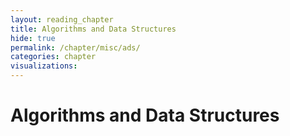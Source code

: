 ```yaml
---
layout: reading_chapter
title: Algorithms and Data Structures
hide: true
permalink: /chapter/misc/ads/
categories: chapter
visualizations:
---
```


# Algorithms and Data Structures
